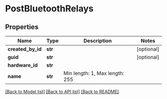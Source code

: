 # PostBluetoothRelays

## Properties
Name | Type | Description | Notes
------------ | ------------- | ------------- | -------------
**created_by_id** | **str** |  | [optional] 
**guid** | **str** |  | [optional] 
**hardware_id** | **str** |  | 
**name** | **str** | Min length: 1, Max length: 255 | 

[[Back to Model list]](../README.md#documentation-for-models) [[Back to API list]](../README.md#documentation-for-api-endpoints) [[Back to README]](../README.md)

